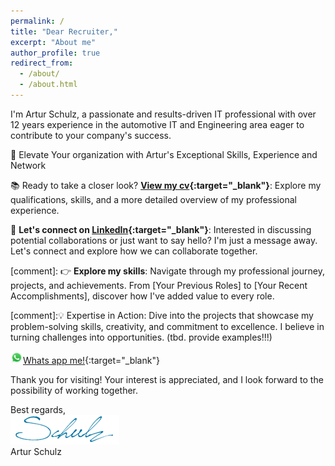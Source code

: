 ```yaml
---
permalink: /
title: "Dear Recruiter,"
excerpt: "About me"
author_profile: true
redirect_from: 
  - /about/
  - /about.html
---
```


I'm Artur Schulz, a passionate and results-driven IT professional with over 12 years experience in the automotive IT and Engineering area eager to contribute to your company's success.

🚀 Elevate Your organization with Artur's Exceptional Skills, Experience and Network

📚 Ready to take a closer look? **[View my cv](https://career-artur.github.io/page.github.io/home/cv/){:target="_blank"}**:  Explore my qualifications, skills, and a more detailed overview of my professional experience. 

📧 **Let's connect on [LinkedIn](https://www.linkedin.com/in/artur-schulz-473817b8/ "Artur's linkedin profile"){:target="_blank"}**: Interested in discussing potential collaborations or just want to say hello? I'm just a message away. Let's connect and explore how we can collaborate together. 

[comment]: 👉 **Explore my skills**: Navigate through my professional journey, projects, and achievements. From [Your Previous Roles] to [Your Recent Accomplishments], discover how I've added value to every role.

[comment]:💡 Expertise in Action: Dive into the projects that showcase my problem-solving skills, creativity, and commitment to excellence. I believe in turning challenges into opportunities. (tbd. provide examples!!!)

<img src="images/WhatsApp.svg" alt="WhatsApp" width="20">[Whats app me!](https://wa.me/4917625660032){:target="_blank"}

Thank you for visiting! Your interest is appreciated, and I look forward to the possibility of working together.


Best regards,
<br>
<img src="images/signature.png">
<br>
Artur Schulz